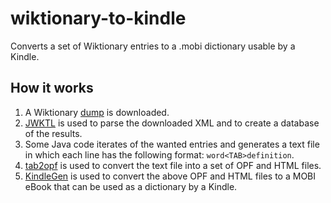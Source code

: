 # wiktionary-to-kindle

Converts a set of Wiktionary entries to a .mobi dictionary usable by a Kindle.

## How it works

1. A Wiktionary [dump](https://dumps.wikimedia.org/backup-index.html) is downloaded.
2. [JWKTL](https://github.com/dkpro/dkpro-jwktl) is used to parse the downloaded XML and to create a database of the results.
3. Some Java code iterates of the wanted entries and generates a text file in which each line has the following format: `word<TAB>definition`.
4. [tab2opf](https://github.com/apeyser/tab2opf) is used to convert the text file into a set of OPF and HTML files.
5. [KindleGen](https://www.amazon.com/gp/feature.html?ie=UTF8&docId=1000765211) is used to convert the above OPF and HTML files to a MOBI eBook that can be used as a dictionary by a Kindle.